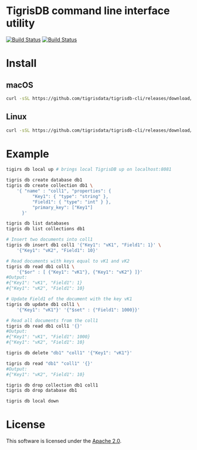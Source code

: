 # TigrisDB command line interface utility

[![Build Status](https://github.com/tigrisdata/tigrisdb/workflows/go-lint/badge.svg)]()
[![Build Status](https://github.com/tigrisdata/tigrisdb/workflows/go-test/badge.svg)]()

# Install

## macOS

```sh
curl -sSL https://github.com/tigrisdata/tigrisdb-cli/releases/download/v1.0.0-alpha.4/tigris-v1.0.0-alpha.4-darwin-amd64.tar.gz | sudo tar -xz -C /usr/local/bin
```

## Linux

```sh
curl -sSL https://github.com/tigrisdata/tigrisdb-cli/releases/download/v1.0.0-alpha.4/tigris-v1.0.0-alpha.4-linux-amd64.tar.gz | sudo tar -xz -C /usr/local/bin
```

# Example

```sh
tigirs db local up # brings local TigrisDB up on localhost:8081

tigris db create database db1
tigris db create collection db1 \
	'{ "name" : "coll1", "properties": {
	      "Key1": { "type": "string" },
	      "Field1": { "type": "int" } },
	      "primary_key": ["Key1"]
	  }'

tigris db list databases
tigris db list collections db1

# Insert two documents into coll1
tigris db insert db1 coll1 '{"Key1": "vK1", "Field1": 1}' \
	'{"Key1": "vK2", "Field1": 10}'

# Read documents with keys equal to vK1 and vK2
tigris db read db1 coll1 \
	'{"$or" : [ {"Key1": "vK1"}, {"Key1": "vK2"} ]}'
#Output:
#{"Key1": "vK1", "Field1": 1}
#{"Key1": "vK2", "Field1": 10}

# Update Field1 of the document with the key vK1
tigris db update db1 coll1 \
	'{"Key1": "vK1"}' '{"$set" : {"Field1": 1000}}'

# Read all documents from the coll1
tigris db read db1 coll1 '{}'
#Output:
#{"Key1": "vK1", "Field1": 1000}
#{"Key1": "vK2", "Field1": 10}

tigris db delete "db1" "coll1" '{"Key1": "vK1"}'

tigris db read "db1" "coll1" '{}'
#Output:
#{"Key1": "vK2", "Field1": 10}

tigris db drop collection db1 coll1
tigris db drop database db1

tigris db local down
```

# License
This software is licensed under the [Apache 2.0](LICENSE).
